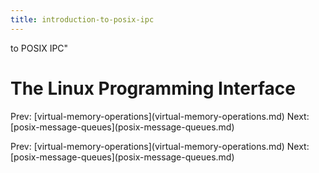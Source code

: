 ```yaml
---
title: introduction-to-posix-ipc
---
```


to POSIX IPC\"

# The Linux Programming Interface

Prev:
\[virtual-memory-operations](virtual-memory-operations.md)
Next:
\[posix-message-queues](posix-message-queues.md)

Prev:
\[virtual-memory-operations](virtual-memory-operations.md)
Next:
\[posix-message-queues](posix-message-queues.md)
